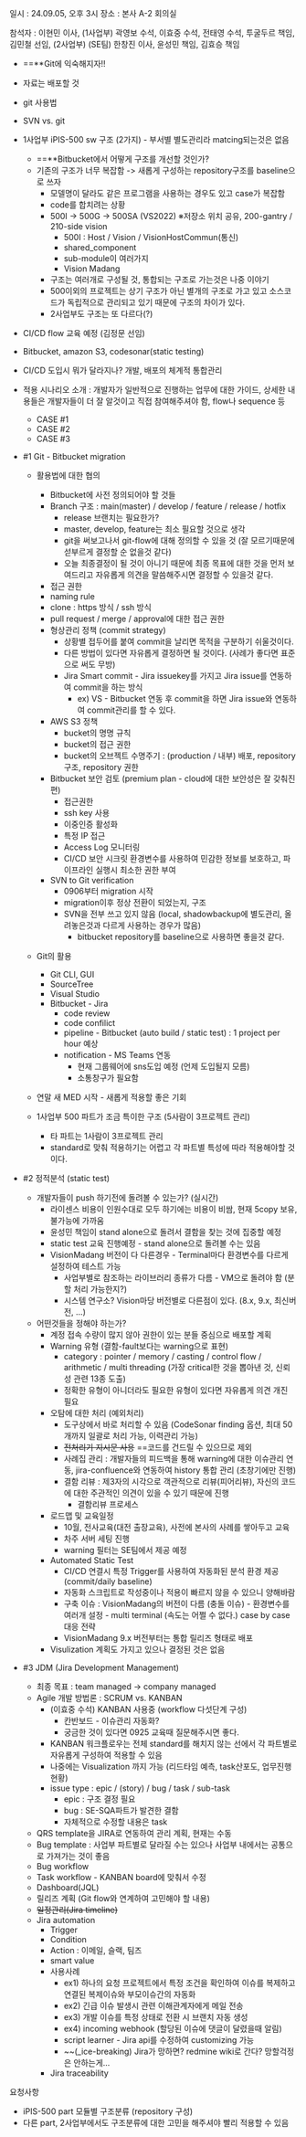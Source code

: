 일시 : 24.09.05, 오후 3시
장소 : 본사 A-2 회의실

참석자 : 이현민 이사, (1사업부) 곽영보 수석, 이효중 수석, 전태영 수석, 투굴두르 책임, 김민철 선임, 
(2사업부)
(SE팀) 한창진 이사, 윤성민 책임, 김효승 책임

- ==**Git에 익숙해지자!!
- 자료는 배포할 것
- git 사용법
- SVN vs. git

- 1사업부 iPIS-500 sw 구조 (2가지) - 부서별 별도관리라 matcing되는것은 없음
	- ==**Bitbucket에서 어떻게 구조를 개선할 것인가?
	- 기존의 구조가 너무 복잡함 -> 새롭게 구성하는 repository구조를 baseline으로 쓰자
		- 모델명이 달라도 같은 프로그램을 사용하는 경우도 있고 case가 복잡함
		- code를 합치려는 상황
		- 500I -> 500G -> 500SA (VS2022) ※저장소 위치 공유, 200-gantry / 210-side vision
			- 500I : Host / Vision / VisionHostCommun(통신)
			- shared_component
			- sub-module이 여러가지
			- Vision Madang
		- 구조는 여러개로 구성될 것, 통합되는 구조로 가는것은 나중 이야기
		- 500이외의 프로젝트는 상기 구조가 아닌 별개의 구조로 가고 있고 소스코드가 독립적으로 관리되고 있기 때문에 구조의 차이가 있다.
		- 2사업부도 구조는 또 다르다(?)

- CI/CD flow 교육 예정 (김정문 선임)
- Bitbucket, amazon S3, codesonar(static testing)

- CI/CD 도입시 뭐가 달라지나? 개발, 배포의 체계적 통합관리
- 적용 시나리오 소개 : 개발자가 일반적으로 진행하는 업무에 대한 가이드, 상세한 내용들은 개발자들이 더 잘 알것이고 직접 참여해주셔야 함, flow나 sequence 등
	- CASE #1
	- CASE #2
	- CASE #3

- #1 Git - Bitbucket migration
	- 활용법에 대한 협의
		- Bitbucket에 사전 정의되어야 할 것들
		- Branch 구조 : main(master) / develop / feature / release / hotfix
			- release 브랜치는 필요한가?
			- master, develop, feature는 최소 필요할 것으로 생각
			- git을 써보고나서 git-flow에 대해 정의할 수 있을 것 (잘 모르기때문에 섣부르게 결정할 순 없을것 같다)
			- 오늘 최종결정이 될 것이 아니기 때문에 최종 목표에 대한 것을 먼저 보여드리고 자유롭게 의견을 말씀해주시면 결정할 수 있을것 같다.
		- 접근 권한
		- naming rule
		- clone : https 방식 / ssh 방식
		- pull request / merge / approval에 대한 접근 권한
		- 형상관리 정책 (commit strategy)
			- 상황별 접두어를 붙여 commit을 날리면 목적을 구분하기 쉬울것이다.
			- 다른 방법이 있다면 자유롭게 결정하면 될 것이다. (사례가 좋다면 표준으로 써도 무방)
			- Jira Smart commit - Jira issuekey를 가지고 Jira issue를 연동하여 commit을 하는 방식
				- ex) VS - Bitbucket 연동 후 commit을 하면 Jira issue와 연동하여 commit관리를 할 수 있다.
		- AWS S3 정책
			- bucket의 명명 규칙
			- bucket의 접근 권한
			- bucket의 오브젝트 수명주기 : (production / 내부) 배포, repository 구조, repository 권한
		- Bitbucket 보안 검토 (premium plan - cloud에 대한 보안성은 잘 갖춰진 편)
			- 접근권한
			- ssh key 사용
			- 이중인증 활성화
			- 특정 IP 접근
			- Access Log 모니터링
			- CI/CD 보안 시크릿 환경변수를 사용하여 민감한 정보를 보호하고, 파이프라인 실행시 최소한 권한 부여
		- SVN to Git verification
			- 0906부터 migration 시작
			- migration이후 정상 전환이 되었는지, 구조
			- SVN을 전부 쓰고 있지 않음 (local, shadowbackup에 별도관리, 올려놓은것과 다르게 사용하는 경우가 많음)
				- bitbucket repository를 baseline으로 사용하면 좋을것 같다.
	
	- Git의 활용
		- Git CLI, GUI
		- SourceTree
		- Visual Studio
		- Bitbucket - Jira
			- code review
			- code confilict
			- pipeline - Bitbucket (auto build / static test) : 1 project per hour 예상
			- notification - MS Teams 연동
				- 현재 그룹웨어에 sns도입 예정 (언제 도입될지 모름)
				- 소통창구가 필요함
	
	- 연말 새 MED 시작 - 새롭게 적용할 좋은 기회
	- 1사업부 500 파트가 조금 특이한 구조 (5사람이 3프로젝트 관리)
		- 타 파트는 1사람이 3프로젝트 관리
		- standard로 맞춰 적용하기는 어렵고 각 파트별 특성에 따라 적용해야할 것이다. 

- #2 정적분석 (static test)
	- 개발자들이 push 하기전에 돌려볼 수 있는가? (실시간)
		- 라이센스 비용이 인원수대로 모두 하기에는 비용이 비쌈, 현재 5copy 보유, 불가능에 가까움
		- 윤성민 책임이 stand alone으로 돌려서 결함을 찾는 것에 집중할 예정
		- static test 교육 진행예정 - stand alone으로 돌려볼 수는 있음
		- VisionMadang 버전이 다 다른경우 - Terminal마다 환경변수를 다르게 설정하여 테스트 가능
			- 사업부별로 참조하는 라이브러리 종류가 다름 - VM으로 돌려야 함 (분할 처리 가능한지?)
			- 시스템 연구소? Vision마당 버전별로 다른점이 있다. (8.x, 9.x, 최신버전, ...)
	- 어떤것들을 정해야 하는가?
		- 계정 접속 수량이 많지 않아 권한이 있는 분들 중심으로 배포할 계획
		- Warning 유형 (결함-fault보다는 warning으로 표현)
			- category : pointer / memory / casting / control flow / arithmetic / multi threading (가장 critical한 것을 뽑아낸 것, 신뢰성 관련 13종 도출)
			- 정확한 유형이 아니더라도 필요한 유형이 있다면 자유롭게 의견 개진 필요
		- 오탐에 대한 처리 (예외처리)
			- 도구상에서 바로 처리할 수 있음 (CodeSonar finding 옵션, 최대 50개까지 일괄로 처리 가능, 이력관리 가능)
			- ~~전처리기 지시문 사용~~ ==코드를 건드릴 수 있으므로 제외
			- 사례집 관리 : 개발자들의 피드백을 통해 warning에 대한 이슈관리 연동, jira-confluence와 연동하여 history 통합 관리 (초창기에만 진행)
			- 결함 리뷰 : 제3자의 시각으로 객관적으로 리뷰(피어리뷰), 자신의 코드에 대한 주관적인 의견이 있을 수 있기 때문에 진행
				- 결함리뷰 프로세스
		- 로드맵 및 교육일정
			- 10월, 전사교육(대전 출장교육), 사전에 본사의 사례를 쌓아두고 교육
			- 차주 서버 세팅 진행
			- warning 필터는 SE팀에서 제공 예정
		- Automated Static Test
			- CI/CD 연결시 특정 Trigger를 사용하여 자동화된 분석 환경 제공 (commit/daily baseline)
			- 자동화 스크립트로 작성중이나 적용이 빠르지 않을 수 있으니 양해바람
			- 구축 이슈 : VisionMadang의 버전이 다름 (충돌 이슈) - 환경변수를 여러개 설정 - multi terminal (속도는 어쩔 수 없다.) case by case 대응 전략
			- VisionMadang 9.x 버전부터는 통합 릴리즈 형태로 배포
		- Visulization 계획도 가지고 있으나 결정된 것은 없음

- #3 JDM (Jira Development Management)
	- 최종 목표 : team managed -> company managed
	- Agile 개발 방법론 : SCRUM vs. KANBAN
		- (이효중 수석) KANBAN 사용중 (workflow 다섯단계 구성)
			- 칸반보드 - 이슈관리 자동화?
			- 궁금한 것이 있다면 0925 교육때 질문해주시면 좋다.
		- KANBAN 워크플로우는 전체 standard를 해치지 않는 선에서 각 파트별로 자유롭게 구성하여 적용할 수 있음
		- 나중에는 Visualization 까지 가능 (리드타임 예측, task산포도, 업무진행현황)
		- issue type : epic / (story) / bug / task / sub-task 
			- epic : 구조 결정 필요
			- bug : SE-SQA파트가 발견한 결함
			- 자체적으로 수정할 내용은 task
	- QRS template을 JIRA로 연동하여 관리 계획, 현재는 수동
	- Bug template : 사업부 파트별로 달라질 수는 있으나 사업부 내에서는 공통으로 가져가는 것이 좋음
	- Bug workflow
	- Task workflow - KANBAN board에 맞춰서 수정
	- Dashboard(JQL)
	- 릴리즈 계획 (Git flow와 연계하여 고민해야 할 내용)
	- ~~일정관리(Jira timeline)~~
	- Jira automation
		- Trigger
		- Condition
		- Action : 이메일, 슬랙, 팀즈
		- smart value
		- 사용사례
			- ex1) 하나의 요청 프로젝트에서 특정 조건을 확인하여 이슈를 복제하고 연결된 복제이슈와 부모이슈간의 자동화
			- ex2) 긴급 이슈 발생시 관련 이해관계자에게 메일 전송
			- ex3) 개발 이슈를 특정 상태로 전환 시 브랜치 자동 생성
			- ex4) incoming webhook (할당된 이슈에 댓글이 달렸을때 알림)
			- script learner - Jira api를 수정하여 customizing 가능
			- ~~(_ice-breaking) Jira가 망하면? redmine wiki로 간다? 망할걱정은 안하는게...
		- Jira traceability


요청사항
- iPIS-500 part 모듈별 구조분류 (repository 구성)
- 다른 part, 2사업부에서도 구조분류에 대한 고민을 해주셔야 빨리 적용할 수 있음